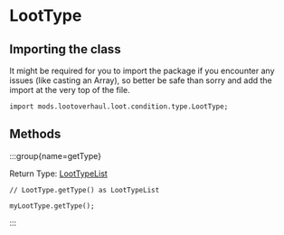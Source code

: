 # LootType

## Importing the class

It might be required for you to import the package if you encounter any issues (like casting an Array), so better be safe than sorry and add the import at the very top of the file.
```zenscript
import mods.lootoverhaul.loot.condition.type.LootType;
```


## Methods

:::group{name=getType}

Return Type: [LootTypeList](/mods/lootoverhaul/loot/condition/type/LootTypeList)

```zenscript
// LootType.getType() as LootTypeList

myLootType.getType();
```

:::


